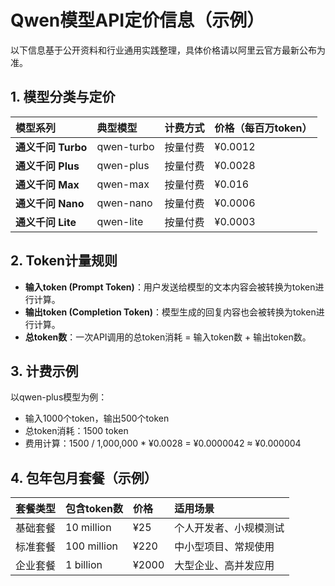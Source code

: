 # Qwen模型API定价信息（示例）

以下信息基于公开资料和行业通用实践整理，具体价格请以阿里云官方最新公布为准。

## 1. 模型分类与定价

| 模型系列 | 典型模型 | 计费方式 | 价格（每百万token） |
| :--- | :--- | :--- | :--- |
| **通义千问 Turbo** | qwen-turbo | 按量付费 | ¥0.0012 |
| **通义千问 Plus** | qwen-plus | 按量付费 | ¥0.0028 |
| **通义千问 Max** | qwen-max | 按量付费 | ¥0.016 |
| **通义千问 Nano** | qwen-nano | 按量付费 | ¥0.0006 |
| **通义千问 Lite** | qwen-lite | 按量付费 | ¥0.0003 |

## 2. Token计量规则

- **输入token (Prompt Token)**：用户发送给模型的文本内容会被转换为token进行计算。
- **输出token (Completion Token)**：模型生成的回复内容也会被转换为token进行计算。
- **总token数**：一次API调用的总token消耗 = 输入token数 + 输出token数。

## 3. 计费示例

以qwen-plus模型为例：
- 输入1000个token，输出500个token
- 总token消耗：1500 token
- 费用计算：1500 / 1,000,000 * ¥0.0028 = ¥0.0000042 ≈ ¥0.000004

## 4. 包年包月套餐（示例）

| 套餐类型 | 包含token数 | 价格 | 适用场景 |
| :--- | :--- | :--- | :--- |
| 基础套餐 | 10 million | ¥25 | 个人开发者、小规模测试 |
| 标准套餐 | 100 million | ¥220 | 中小型项目、常规使用 |
| 企业套餐 | 1 billion | ¥2000 | 大型企业、高并发应用 |